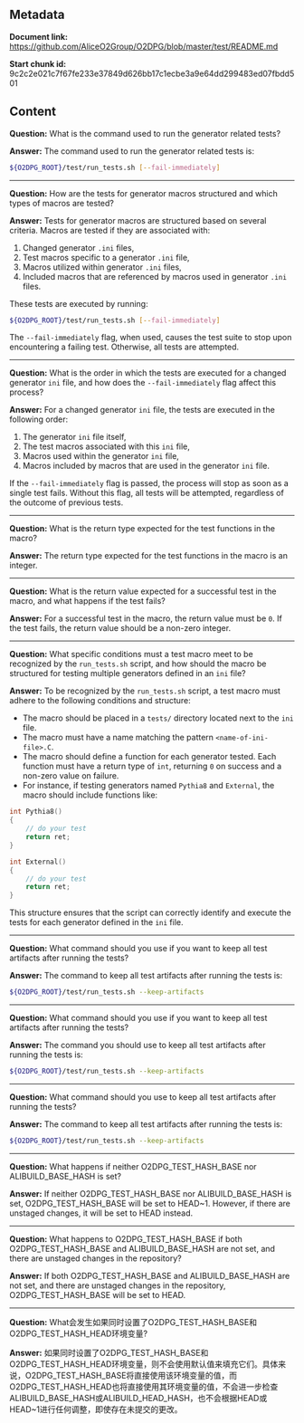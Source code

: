 ## Metadata

**Document link:** https://github.com/AliceO2Group/O2DPG/blob/master/test/README.md

**Start chunk id:** 9c2c2e021c7f67fe233e37849d626bb17c1ecbe3a9e64dd299483ed07fbdd501

## Content

**Question:** What is the command used to run the generator related tests?

**Answer:** The command used to run the generator related tests is:

```bash
${O2DPG_ROOT}/test/run_tests.sh [--fail-immediately]
```

---

**Question:** How are the tests for generator macros structured and which types of macros are tested?

**Answer:** Tests for generator macros are structured based on several criteria. Macros are tested if they are associated with:

1. Changed generator `.ini` files,
2. Test macros specific to a generator `.ini` file,
3. Macros utilized within generator `.ini` files,
4. Included macros that are referenced by macros used in generator `.ini` files.

These tests are executed by running:
```bash
${O2DPG_ROOT}/test/run_tests.sh [--fail-immediately]
```

The `--fail-immediately` flag, when used, causes the test suite to stop upon encountering a failing test. Otherwise, all tests are attempted.

---

**Question:** What is the order in which the tests are executed for a changed generator `ini` file, and how does the `--fail-immediately` flag affect this process?

**Answer:** For a changed generator `ini` file, the tests are executed in the following order:

1. The generator `ini` file itself,
2. The test macros associated with this `ini` file,
3. Macros used within the generator `ini` file,
4. Macros included by macros that are used in the generator `ini` file.

If the `--fail-immediately` flag is passed, the process will stop as soon as a single test fails. Without this flag, all tests will be attempted, regardless of the outcome of previous tests.

---

**Question:** What is the return type expected for the test functions in the macro?

**Answer:** The return type expected for the test functions in the macro is an integer.

---

**Question:** What is the return value expected for a successful test in the macro, and what happens if the test fails?

**Answer:** For a successful test in the macro, the return value must be `0`. If the test fails, the return value should be a non-zero integer.

---

**Question:** What specific conditions must a test macro meet to be recognized by the `run_tests.sh` script, and how should the macro be structured for testing multiple generators defined in an `ini` file?

**Answer:** To be recognized by the `run_tests.sh` script, a test macro must adhere to the following conditions and structure:

- The macro should be placed in a `tests/` directory located next to the `ini` file.
- The macro must have a name matching the pattern `<name-of-ini-file>.C`.
- The macro should define a function for each generator tested. Each function must have a return type of `int`, returning `0` on success and a non-zero value on failure.
- For instance, if testing generators named `Pythia8` and `External`, the macro should include functions like:

```cpp
int Pythia8()
{
    // do your test
    return ret;
}

int External()
{
    // do your test
    return ret;
}
```

This structure ensures that the script can correctly identify and execute the tests for each generator defined in the `ini` file.

---

**Question:** What command should you use if you want to keep all test artifacts after running the tests?

**Answer:** The command to keep all test artifacts after running the tests is:
```bash
${O2DPG_ROOT}/test/run_tests.sh --keep-artifacts
```

---

**Question:** What command should you use if you want to keep all test artifacts after running the tests?

**Answer:** The command you should use to keep all test artifacts after running the tests is:
```bash
${O2DPG_ROOT}/test/run_tests.sh --keep-artifacts
```

---

**Question:** What command should you use to keep all test artifacts after running the tests?

**Answer:** The command to keep all test artifacts after running the tests is:
```bash
${O2DPG_ROOT}/test/run_tests.sh --keep-artifacts
```

---

**Question:** What happens if neither O2DPG_TEST_HASH_BASE nor ALIBUILD_BASE_HASH is set?

**Answer:** If neither O2DPG_TEST_HASH_BASE nor ALIBUILD_BASE_HASH is set, O2DPG_TEST_HASH_BASE will be set to HEAD~1. However, if there are unstaged changes, it will be set to HEAD instead.

---

**Question:** What happens to O2DPG_TEST_HASH_BASE if both O2DPG_TEST_HASH_BASE and ALIBUILD_BASE_HASH are not set, and there are unstaged changes in the repository?

**Answer:** If both O2DPG_TEST_HASH_BASE and ALIBUILD_BASE_HASH are not set, and there are unstaged changes in the repository, O2DPG_TEST_HASH_BASE will be set to HEAD.

---

**Question:** What会发生如果同时设置了O2DPG_TEST_HASH_BASE和O2DPG_TEST_HASH_HEAD环境变量?

**Answer:** 如果同时设置了O2DPG_TEST_HASH_BASE和O2DPG_TEST_HASH_HEAD环境变量，则不会使用默认值来填充它们。具体来说，O2DPG_TEST_HASH_BASE将直接使用该环境变量的值，而O2DPG_TEST_HASH_HEAD也将直接使用其环境变量的值，不会进一步检查ALIBUILD_BASE_HASH或ALIBUILD_HEAD_HASH，也不会根据HEAD或HEAD~1进行任何调整，即使存在未提交的更改。